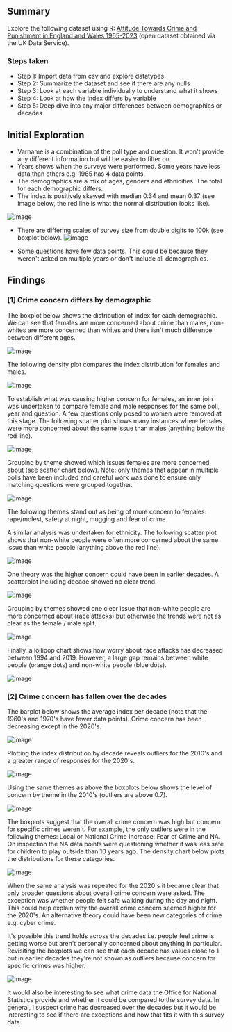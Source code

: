 ## Summary
Explore the following dataset using R: [Attitude Towards Crime and Punishment in England and Wales 1965-2023](https://beta.ukdataservice.ac.uk/datacatalogue/studies/study?id=857473) (open dataset obtained via the UK Data Service). 

### Steps taken

- Step 1: Import data from csv and explore datatypes
- Step 2: Summarize the dataset and see if there are any nulls
- Step 3: Look at each variable individually to understand what it shows
- Step 4: Look at how the index differs by variable
- Step 5: Deep dive into any major differences between demographics or decades

## Initial Exploration
- Varname is a combination of the poll type and question. It won't provide any different information but will be easier to filter on.
- Years shows when the surveys were performed. Some years have less data than others e.g. 1965 has 4 data points.
- The demographics are a mix of ages, genders and ethnicities. The total for each demographic differs.
- The index is positively skewed with median 0.34 and mean 0.37 (see image below, the red line is what the normal distribution looks like).

![image](https://github.com/user-attachments/assets/a5e5bfaf-f40f-4452-b439-7e1078cac35f)

- There are differing scales of survey size from double digits to 100k (see boxplot below).
![image](https://github.com/user-attachments/assets/e3488eb5-8699-49a3-919e-cdd0eaaf7e78)

- Some questions have few data points. This could be because they weren't asked on multiple years or don't include all demographics.

## Findings
### [1] Crime concern differs by demographic
The boxplot below shows the distribution of index for each demographic. We can see that females are more concerned about crime than males, non-whites are more concerned than whites and there isn't much difference between different ages. 

![image](https://github.com/user-attachments/assets/c555c9d8-5087-428f-8cff-83e7e94c385d)

The following density plot compares the index distribution for females and males.

![image](https://github.com/user-attachments/assets/5d455e92-5ba7-48ae-8e25-892f6748e6ba)

To establish what was causing higher concern for females, an inner join was undertaken to compare female and male responses for the same poll, year and question. A few questions only posed to women were removed at this stage. The following scatter plot shows many instances where females were more concerned about the same issue than males (anything below the red line). 

![image](https://github.com/user-attachments/assets/04f57f9d-f326-49c6-9145-bc3622c9b099)

Grouping by theme showed which issues females are more concerned about (see scatter chart below). Note: only themes that appear in multiple polls have been included and careful work was done to ensure only matching questions were grouped together. 

![image](https://github.com/user-attachments/assets/5da887e0-04a9-4121-9f14-c63edfe078fb)

The following themes stand out as being of more concern to females: rape/molest, safety at night, mugging and fear of crime.

A similar analysis was undertaken for ethnicity. The following scatter plot shows that non-white people were often more concerned about the same issue than white people (anything above the red line). 

![image](https://github.com/user-attachments/assets/de31f389-5038-4487-8891-30942fe270b1)

One theory was the higher concern could have been in earlier decades. A scatterplot including decade showed no clear trend. 

![image](https://github.com/user-attachments/assets/41042a4d-22f4-403a-a33e-f56686f86007)

Grouping by themes showed one clear issue that non-white people are more concerned about (race attacks) but otherwise the trends were not as clear as the female / male split. 

![image](https://github.com/user-attachments/assets/972f2683-b6db-405c-be4e-e945f3ed06f0)

Finally, a lollipop chart shows how worry about race attacks has decreased between 1994 and 2019. However, a large gap remains between white people (orange dots) and non-white people (blue dots). 

![image](https://github.com/user-attachments/assets/92c7d4f4-80fc-4a64-b51a-8e0d4dcf87f3)

### [2] Crime concern has fallen over the decades
The barplot below shows the average index per decade (note that the 1960's and 1970's have fewer data points). Crime concern has been decreasing except in the 2020's.

![image](https://github.com/user-attachments/assets/fcd99234-5063-4cce-8f5d-f4f6fd2cd10f)

Plotting the index distribution by decade reveals outliers for the 2010's and a greater range of responses for the 2020's.

![image](https://github.com/user-attachments/assets/b59f911b-a889-48c4-b4b8-d26a87a5b6ef)

Using the same themes as above the boxplots below shows the level of concern by theme in the 2010's (outliers are above 0.7).

![image](https://github.com/user-attachments/assets/4865cfcd-fc7b-41a7-a5d7-6b3c46ff1da3)

The boxplots suggest that the overall crime concern was high but concern for specific crimes weren't. For example, the only outliers were in the following themes: Local or National Crime Increase, Fear of Crime and NA. On inspection the NA data points were questioning whether it was less safe for children to play outside than 10 years ago. The density chart below plots the distributions for these categories.

![image](https://github.com/user-attachments/assets/7c35fc2a-73bb-44f5-9fdf-49f3f84c8b36)

When the same analysis was repeated for the 2020's it became clear that only broader questions about overall crime concern were asked. The exception was whether people felt safe walking during the day and night. This could help explain why the overall crime concern seemed higher for the 2020's. An alternative theory could have been new categories of crime e.g. cyber crime.

It's possible this trend holds across the decades i.e. people feel crime is getting worse but aren't personally concerned about anything in particular. Revisiting the boxplots we can see that each decade has values close to 1 but in earlier decades they're not shown as outliers because concern for specific crimes was higher. 

![image](https://github.com/user-attachments/assets/b59f911b-a889-48c4-b4b8-d26a87a5b6ef)

It would also be interesting to see what crime data the Office for National Statistics provide and whether it could be compared to the survey data. In general, I suspect crime has decreased over the decades but it would be interesting to see if there are exceptions and how that fits it with this survey data.


